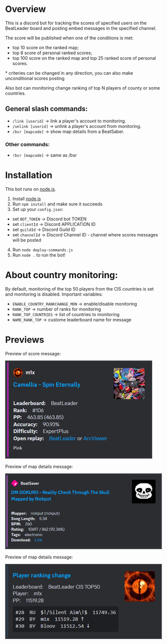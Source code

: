 # Overview

This is a discord bot for tracking the scores of specified users on the BeatLeader board and posting embed messages in the specified channel.

The score will be published when one of the conditions is met:

- top 10 score on the ranked map;
- top 8 score of personal ranked scores;
- top 100 score on the ranked map and top 25 ranked score of personal scores.
  
\* criteries can be changed in any direction, you can also make unconditional scores posting

Also bot can monitoring change ranking of top N players of county or some countries.

## General slash commands:

- `/link [userid]` -> link a player's account to monitoring.
- `/unlink [userid]` -> unlink a player's account from monitoring.
- `/bsr [mapcode]` -> show map details from a BeatSaber. 

### Other commands:

- `!bsr [mapcode]` -> same as /bsr

# Installation

This bot runs on [node.js](https://nodejs.org).

1. Install [node.js](https://nodejs.org/en/download/)
2. Run `npm install` and make sure it succeeds
3. Set up your `config.json`:
- set `BOT_TOKEN` -> Discord bot TOKEN
- set `clientId` -> Discord APPLICATION ID
- set `guildId` -> Discord Guild ID
- set `channelId` -> Discord Channel ID - channel where scores messages will be posted
4. Run `node deploy-commands.js`
5. Run `node .` to run the bot!

# About country monitoring:

By default, monitoring of the top 50 players from the CIS countries is set and monitoring is disabled. 
Important variables:
- `ENABLE_COUNTRY_RANKCHANGE_MON` -> enable/disable monitoring
- `RANK_TOP` -> number of ranks for monitoring
- `RANK_TOP_COUNTRIES` -> list of countries to monitoring
- `NAME_RANK_TOP` -> custome leaderboard name for message 

# Previews

Preview of score message:

![img](./scr/scoremessage.png)

Preview of map details message:

![img](./scr/bsrmessage.png)

Preview of map details message:

![img](./scr/rankingchange.png)
